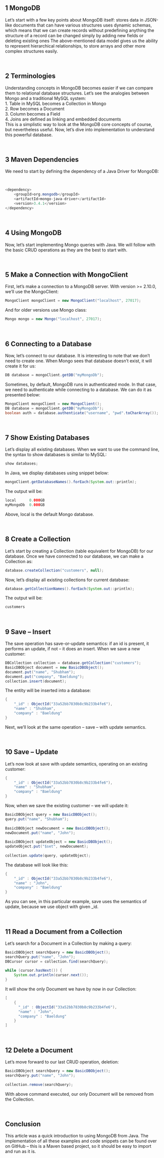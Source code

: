 

## 1 MongoDB <br>
<p>Let’s start with a few key points about MongoDB itself:
stores data in JSON-like documents that can have various structures
uses dynamic schemas, which means that we can create records without predefining anything
the structure of a record can be changed simply by adding new fields or deleting existing ones
The above-mentioned data model gives us the ability to represent hierarchical relationships, to store arrays and other more complex structures easily.
</p>

<br>

## 2 Terminologies<br>
<p>Understanding concepts in MongoDB becomes easier if we can compare them to relational database structures.
Let’s see the analogies between Mongo and a traditional MySQL system:<br>
 1. Table in MySQL becomes a Collection in Mongo<br>
 2. Row becomes a Document<br>
 3. Column becomes a Field<br>
 4. Joins are defined as linking and embedded documents<br>
This is a simplistic way to look at the MongoDB core concepts of course, but nevertheless useful.
Now, let’s dive into implementation to understand this powerful database.
</p>
 
 <br>
 
## 3 Maven Dependencies<br>
<p> We need to start by defining the dependency of a Java Driver for MongoDB:</p><br>

```java
<dependency>
    <groupId>org.mongodb</groupId>
    <artifactId>mongo-java-driver</artifactId>
    <version>3.4.1</version>
</dependency>
```
<br>

## 4 Using MongoDB<br>
<p>Now, let’s start implementing Mongo queries with Java. We will follow with the basic CRUD operations as they are the best to start with.</p>

<br>

## 5 Make a Connection with MongoClient<br>
<p>First, let’s make a connection to a MongoDB server. With version >= 2.10.0, we’ll use the MongoClient:</p>

```java
MongoClient mongoClient = new MongoClient("localhost", 27017);
```
<p>And for older versions use Mongo class:</p>

```java
Mongo mongo = new Mongo("localhost", 27017);
```
<br>

## 6 Connecting to a Database<br>
<p>Now, let’s connect to our database. It is interesting to note that we don’t need to create one. When Mongo sees that database doesn’t exist, it will create it for us:</p>

```java
DB database = mongoClient.getDB("myMongoDb");
```
<p>Sometimes, by default, MongoDB runs in authenticated mode. In that case, we need to authenticate while connecting to a database.
We can do it as presented below:</p>

```java
MongoClient mongoClient = new MongoClient();
DB database = mongoClient.getDB("myMongoDb");
boolean auth = database.authenticate("username", "pwd".toCharArray());
```
<br>

## 7 Show Existing Databases<br>
<p>Let’s display all existing databases. When we want to use the command line, the syntax to show databases is similar to MySQL:</p>

```java
show databases;
```

<p>In Java, we display databases using snippet below:</p>

```java
mongoClient.getDatabaseNames().forEach(System.out::println);
```
<p>The output will be:</p>

```java
local      0.000GB
myMongoDb  0.000GB
```
<p>
Above, local is the default Mongo database.
 </p>
 
 <br>
 
## 8 Create a Collection<br>
<p>Let’s start by creating a Collection (table equivalent for MongoDB) for our database. Once we have connected to our database, we can make a Collection as:</p>

```java
database.createCollection("customers", null);
```
<p>
Now, let’s display all existing collections for current database:
 </p>
 
```java
database.getCollectionNames().forEach(System.out::println);
```
<p>
The output will be:</p>

```java
customers
```
<br>

## 9 Save – Insert<br>
<p>The save operation has save-or-update semantics: if an id is present, it performs an update, if not – it does an insert.
When we save a new customer:</p>

```java
DBCollection collection = database.getCollection("customers");
BasicDBObject document = new BasicDBObject();
document.put("name", "Shubham");
document.put("company", "Baeldung");
collection.insert(document);

```
<p>The entity will be inserted into a database:</p>

```java
{
    "_id" : ObjectId("33a52bb7830b8c9b233b4fe6"),
    "name" : "Shubham",
    "company" : "Baeldung"
}
```
<p>Next, we’ll look at the same operation – save – with update semantics.</p>

<br>

## 10 Save – Update<br>
<p>
Let’s now look at save with update semantics, operating on an existing customer:
 </p>
 
```java
{
    "_id" : ObjectId("33a52bb7830b8c9b233b4fe6"),
    "name" : "Shubham",
    "company" : "Baeldung"
}
```
<p>
Now, when we save the existing customer – we will update it:</p>

```java
BasicDBObject query = new BasicDBObject();
query.put("name", "Shubham");
 
BasicDBObject newDocument = new BasicDBObject();
newDocument.put("name", "John");
 
BasicDBObject updateObject = new BasicDBObject();
updateObject.put("$set", newDocument);
 
collection.update(query, updateObject);
```
<p>The database will look like this:</p>

```java
{
    "_id" : ObjectId("33a52bb7830b8c9b233b4fe6"),
    "name" : "John",
    "company" : "Baeldung"
}
```
<p>
As you can see, in this particular example, save uses the semantics of update, because we use object with given _id.</p>

<br>

## 11 Read a Document from a Collection<br>

<p>Let’s search for a Document in a Collection by making a query:</p>

```java
BasicDBObject searchQuery = new BasicDBObject();
searchQuery.put("name", "John");
DBCursor cursor = collection.find(searchQuery);
 
while (cursor.hasNext()) {
    System.out.println(cursor.next());
}
```
<p>
It will show the only Document we have by now in our Collection:</p>

```java
[
    {
      "_id" : ObjectId("33a52bb7830b8c9b233b4fe6"),
      "name" : "John",
      "company" : "Baeldung"
    }
]
```
<br>

## 12 Delete a Document<br>
<p>
Let’s move forward to our last CRUD operation, deletion:</p>

```java
BasicDBObject searchQuery = new BasicDBObject();
searchQuery.put("name", "John");
 
collection.remove(searchQuery);
```
<p>
With above command executed, our only Document will be removed from the Collection.</p>

<br>

## Conclusion<br>
<p>
This article was a quick introduction to using MongoDB from Java.
The implementation of all these examples and code snippets can be found over on GitHub – this is a Maven based project, so it should be easy to import and run as it is.</p>
